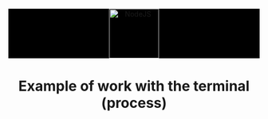 <p style="background:black; width:100%; height:100px; text-align:center"><img src="https://nodejs.org/static/images/logo.svg" title="NodeJS" style="height:100px"></p>

# <center> Example of work with the terminal (process)</center>





